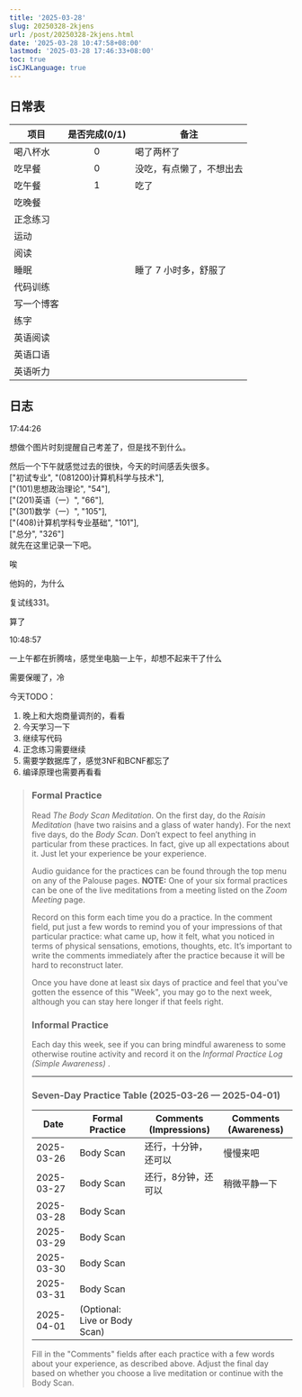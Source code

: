```yaml
---
title: '2025-03-28'
slug: 20250328-2kjens
url: /post/20250328-2kjens.html
date: '2025-03-28 10:47:58+08:00'
lastmod: '2025-03-28 17:46:33+08:00'
toc: true
isCJKLanguage: true
---
```






## 日常表

|项目|是否完成(0/1)|备注|
| ------------| :-------------: | --------------------------|
|喝八杯水|0|喝了两杯了|
|吃早餐|0|没吃，有点懒了，不想出去|
|吃午餐|1|吃了|
|吃晚餐|||
|正念练习|||
|运动|||
|阅读|||
|睡眠||睡了 7 小时多，舒服了|
|代码训练|||
|写一个博客|||
|练字|||
|英语阅读|||
|英语口语|||
|英语听力|||

## 日志

17:44:26

想做个图片时刻提醒自己考差了，但是找不到什么。

然后一个下午就感觉过去的很快，今天的时间感丢失很多。  
["初试专业", "(081200)计算机科学与技术"],  
            ["(101)思想政治理论", "54"],  
            ["(201)英语（一）", "66"],  
            ["(301)数学（一）", "105"],  
            ["(408)计算机学科专业基础", "101"],  
            ["总分", "326"]  
就先在这里记录一下吧。

唉

他妈的，为什么

复试线331。

算了

10:48:57

一上午都在折腾啥，感觉坐电脑一上午，却想不起来干了什么

需要保暖了，冷

今天TODO：

1. 晚上和大炮商量调剂的，看看
2. 今天学习一下
3. 继续写代码
4. 正念练习需要继续
5. 需要学数据库了，感觉3NF和BCNF都忘了
6. 编译原理也需要再看看

> ### Formal Practice
>
> Read *The Body Scan Meditation*. On the first day, do the *Raisin Meditation* (have two raisins and a glass of water handy). For the next five days, do the *Body Scan*. Don’t expect to feel anything in particular from these practices. In fact, give up all expectations about it. Just let your experience be your experience.
>
> Audio guidance for the practices can be found through the top menu on any of the Palouse pages. **NOTE:**  One of your six formal practices can be one of the live meditations from a meeting listed on the *Zoom Meeting* page.
>
> Record on this form each time you do a practice. In the comment field, put just a few words to remind you of your impressions of that particular practice: what came up, how it felt, what you noticed in terms of physical sensations, emotions, thoughts, etc. It’s important to write the comments immediately after the practice because it will be hard to reconstruct later.
>
> Once you have done at least six days of practice and feel that you've gotten the essence of this "Week", you may go to the next week, although you can stay here longer if that feels right.
>
> ### Informal Practice
>
> Each day this week, see if you can bring mindful awareness to some otherwise routine activity and record it on the *Informal Practice Log (Simple Awareness)* .
>
> ---
>
> ### Seven-Day Practice Table (2025-03-26 — 2025-04-01)
>
> |Date|Formal Practice|Comments (Impressions)|Comments (Awareness)|
> | ----------| -----------------------------| ----------------------| --------------------|
> |2025-03-26|Body Scan|还行，十分钟，还可以|慢慢来吧|
> |2025-03-27|Body Scan|还行，8分钟，还可以|稍微平静一下|
> |2025-03-28|Body Scan|||
> |2025-03-29|Body Scan|||
> |2025-03-30|Body Scan|||
> |2025-03-31|Body Scan|||
> |2025-04-01|(Optional: Live or Body Scan)|||
>
> Fill in the "Comments" fields after each practice with a few words about your experience, as described above. Adjust the final day based on whether you choose a live meditation or continue with the Body Scan.

‍
